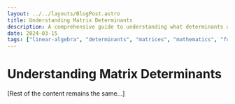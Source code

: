 ```yaml
---
layout: ../../layouts/BlogPost.astro
title: Understanding Matrix Determinants
description: A comprehensive guide to understanding what determinants are and why they matter in linear algebra.
date: 2024-03-15
tags: ["linear-algebra", "determinants", "matrices", "mathematics", "fundamentals"]
---
```


# Understanding Matrix Determinants

[Rest of the content remains the same...]